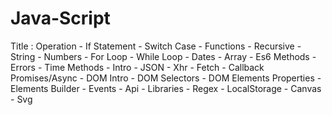 # Java-Script

Title : 
Operation - If Statement - Switch Case - Functions - Recursive - String - Numbers - For Loop - While Loop - Dates - Array - Es6 Methods - Errors - Time Methods - Intro - JSON - Xhr - Fetch - Callback Promises/Async - DOM Intro - DOM Selectors - DOM Elements Properties - Elements Builder - Events - Api - Libraries - Regex - LocalStorage - Canvas - Svg

